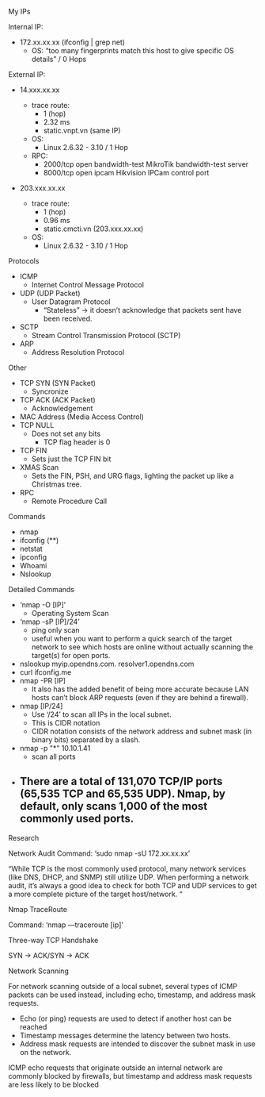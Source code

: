
My IPs

Internal IP:
- 172.xx.xx.xx (ifconfig | grep net)
    - OS: “too many fingerprints match this host to give specific OS details” / 0 Hops

External IP: 
- 14.xxx.xx.xx 
    - trace route:
        - 1 (hop) 
        - 2.32 ms
        - static.vnpt.vn (same IP)
    - OS: 
        - Linux 2.6.32 - 3.10 / 1 Hop
    - RPC:
        - 2000/tcp open  bandwidth-test MikroTik bandwidth-test server
        - 8000/tcp open  ipcam          Hikvision IPCam control port

- 203.xxx.xx.xx
    - trace route:
        - 1 (hop)
        - 0.96 ms 
        - static.cmcti.vn (203.xxx.xx.xx)
    - OS: 
        - Linux 2.6.32 - 3.10 / 1 Hop


Protocols

- ICMP
    - Internet Control Message Protocol
- UDP (UDP Packet)
    - User Datagram Protocol
        - “Stateless” -> it doesn’t acknowledge that packets sent have been received. 
- SCTP
    - Stream Control Transmission Protocol (SCTP)
- ARP
    - Address Resolution Protocol

Other
- TCP SYN (SYN Packet)
    - Syncronize
- TCP ACK (ACK Packet)
    - Acknowledgement
- MAC Address (Media Access Control)
- TCP NULL
    - Does not set any bits
        - TCP flag header is 0
- TCP FIN
    - Sets just the TCP FIN bit
- XMAS Scan
    - Sets the FIN, PSH, and URG flags, lighting the packet up like a Christmas tree.
- RPC
    - Remote Procedure Call

Commands

- nmap
- ifconfig (**)
- netstat
- ipconfig
- Whoami
- Nslookup

Detailed Commands
- ‘nmap -O [IP]’
    - Operating System Scan
- ‘nmap -sP [IP]/24’
    - ping only scan
    - useful when you want to perform a quick search of the target network to see which hosts are online without actually scanning the target(s) for open ports. 
- nslookup myip.opendns.com. resolver1.opendns.com
- curl ifconfig.me
- nmap -PR [IP] 
    - It also has the added benefit of being more accurate because LAN hosts can’t block ARP requests (even if they are behind a firewall). 
- nmap [IP/24]
    - Use ‘/24’ to scan all IPs in the local subnet.
    - This is CIDR notation
    - CIDR notation consists of the network address and subnet mask (in binary bits) separated by a slash. 
- nmap -p "*" 10.10.1.41
    - scan all ports
- There are a total of 131,070 TCP/IP ports (65,535 TCP and 65,535 UDP). Nmap, by default, only scans 1,000 of the most commonly used ports. 
    - 

Research


Network Audit
Command: ‘sudo nmap -sU 172.xx.xx.xx’

“While TCP is the most commonly used protocol, many network services (like DNS, DHCP, and SNMP) still utilize UDP. When performing a network audit, it’s always a good idea to check for both TCP and UDP services to get a more complete picture of the target host/network. “

Nmap TraceRoute

Command:  ‘nmap —traceroute [ip]’

Three-way TCP Handshake

SYN -> ACK/SYN -> ACK

Network Scanning

For network scanning outside of a local subnet, several types of ICMP packets can be used instead, including echo, timestamp, and address mask requests.

- Echo (or ping) requests are used to detect if another host can be reached
- Timestamp messages determine the latency between two hosts. 
- Address mask requests are intended to discover the subnet mask in use on the network.

ICMP echo requests that originate outside an internal network are commonly blocked by firewalls, but timestamp and address mask requests are less likely to be blocked


